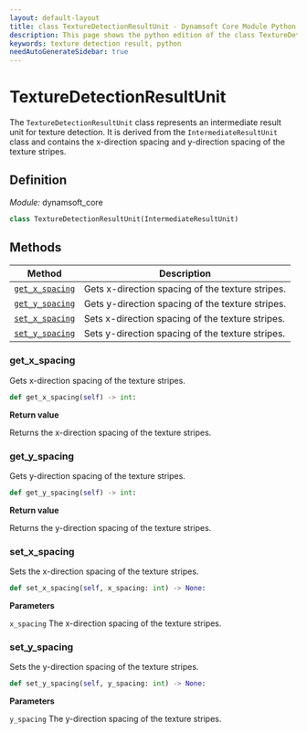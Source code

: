 ```yaml
---
layout: default-layout
title: class TextureDetectionResultUnit - Dynamsoft Core Module Python Edition API Reference
description: This page shows the python edition of the class TextureDetectionResultUnit in Dynamsoft Core Module.
keywords: texture detection result, python
needAutoGenerateSidebar: true
---
```


# TextureDetectionResultUnit

The `TextureDetectionResultUnit` class represents an intermediate result unit for texture detection. It is derived from the `IntermediateResultUnit` class and contains the x-direction spacing and y-direction spacing of the texture stripes.

## Definition

*Module:* dynamsoft_core

```python
class TextureDetectionResultUnit(IntermediateResultUnit)
```

## Methods

| Method               | Description |
|----------------------|-------------|
| [`get_x_spacing`](#get_x_spacing) | Gets x-direction spacing of the texture stripes. |
| [`get_y_spacing`](#get_y_spacing) | Gets y-direction spacing of the texture stripes. |
| [`set_x_spacing`](#set_x_spacing) | Sets x-direction spacing of the texture stripes. |
| [`set_y_spacing`](#set_y_spacing) | Sets y-direction spacing of the texture stripes. |

### get_x_spacing

Gets x-direction spacing of the texture stripes.

```python
def get_x_spacing(self) -> int: 
```

**Return value**

Returns the x-direction spacing of the texture stripes.

### get_y_spacing

Gets y-direction spacing of the texture stripes.

```python
def get_y_spacing(self) -> int: 
```

**Return value**

Returns the y-direction spacing of the texture stripes.

### set_x_spacing

Sets the x-direction spacing of the texture stripes.

```python
def set_x_spacing(self, x_spacing: int) -> None:
```

**Parameters**

`x_spacing` The x-direction spacing of the texture stripes.

### set_y_spacing

Sets the y-direction spacing of the texture stripes.

```python
def set_y_spacing(self, y_spacing: int) -> None:
```

**Parameters**

`y_spacing` The y-direction spacing of the texture stripes.
